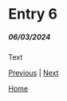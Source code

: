 # Entry 6
##### 06/03/2024

Text

[Previous](entry05.md) | [Next](entry07.md)

[Home](../README.md)
